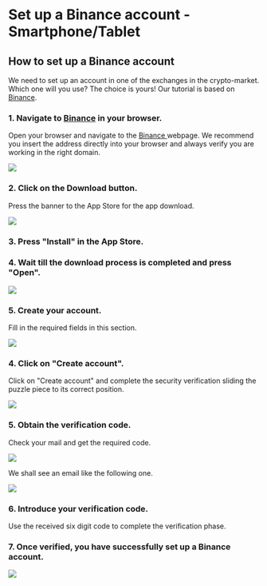 # Set up a Binance account - Smartphone/Tablet

## How to set up a Binance account

We need to set up an account in one of the exchanges in the crypto-market. Which one will you use? The choice is yours! Our tutorial is based on [Binance](https://www.binance.com/en).



### 1. Navigate to [Binance](https://www.binance.com/en) in your browser.

Open your browser and navigate to the [Binance ](https://www.binance.com/en)webpage. We recommend you insert the address directly into your browser and always verify you are working in the right domain.



![](../../../../.gitbook/assets/1615032035012.jpg)



### 2. Click on the Download button.

Press the banner to the App Store for the app download.



![](../../../../.gitbook/assets/1615032035020.jpg)



### 3. Press "Install" in the App Store.



### 4. Wait till the download process is completed and press "Open".



![](../../../../.gitbook/assets/screenshot_20210224-221417.jpg)



### 5. Create your account.

Fill in the required fields in this section. 



![](../../../../.gitbook/assets/abrirbinance2.png)



### 4. Click on "Create account".

Click on "Create account" and complete the security verification sliding the puzzle piece to its correct position.



![](../../../../.gitbook/assets/abrirbinance3.png)

### 

### 5. Obtain the verification code.

Check your mail and get the required code.



![](../../../../.gitbook/assets/abrirbinance4.png)





We shall see an email like the following one.



![](../../../../.gitbook/assets/abrirbinance5.png)

### 

### 6. Introduce your verification code.

Use the received six digit code to complete the verification phase.



### 7. Once verified, you have successfully set up a Binance account. 



![](../../../../.gitbook/assets/1615028657935%20%282%29%20%281%29.jpg)







